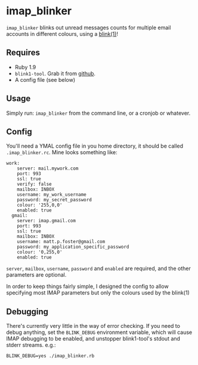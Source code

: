 imap_blinker
============

`imap_blinker` blinks out unread messages counts for multiple email accounts in different colours, using a [blink(1)](http://thingm.com/products/blink-1.html)!

Requires 
--------

* Ruby 1.9
* `blink1-tool`. Grab it from [github](https://github.com/todbot/blink1).
* A config file (see below)

Usage
-----

Simply run: `imap_blinker` from the command line, or a cronjob or whatever.

Config
------

You'll need a YMAL config file in you home directory, it should be called `.imap_blinker.rc`.
Mine looks something like:

    work:
	    server: mail.mywork.com
	    port: 993
	    ssl: true
	    verify: false
	    mailbox: INBOX
	    username: my_work_username
	    password: my_secret_password
	    colour: '255,0,0'
	    enabled: true
	  gmail:
	    server: imap.gmail.com
	    port: 993
	    ssl: true
	    mailbox: INBOX
	    username: matt.p.foster@gmail.com
	    password: my_application_specific_password
	    colour: '0,255,0'
	    enabled: true
      
`server`, `mailbox`, `username`, `password` and `enabled` are required, and the other parameters are optional.
			
In order to keep things fairly simple, I designed the config to allow specifying most IMAP parameters but only the colours used by the blink(1)

Debugging
---------

There's currently very little in the way of error checking. If you need to debug anything, set the `BLINK_DEBUG` environment variable, which will cause IMAP debugging to be enabled, and unstopper blink1-tool's stdout and stderr streams. e.g.:

    BLINK_DEBUG=yes ./imap_blinker.rb  

